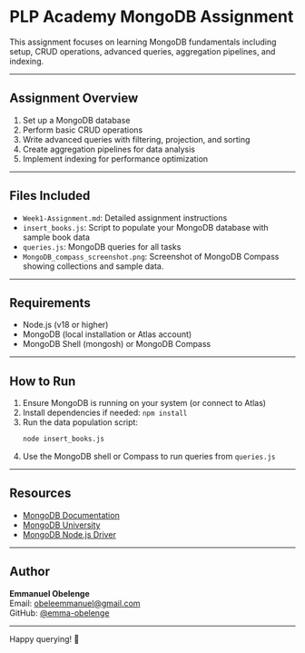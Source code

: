 # PLP Academy MongoDB Assignment

This assignment focuses on learning MongoDB fundamentals including setup, CRUD operations, advanced queries, aggregation pipelines, and indexing.

---

## Assignment Overview

1. Set up a MongoDB database
2. Perform basic CRUD operations
3. Write advanced queries with filtering, projection, and sorting
4. Create aggregation pipelines for data analysis
5. Implement indexing for performance optimization

---

## Files Included

- `Week1-Assignment.md`: Detailed assignment instructions
- `insert_books.js`: Script to populate your MongoDB database with sample book data
- `queries.js`: MongoDB queries for all tasks
- `MongoDB_compass_screenshot.png`: Screenshot of MongoDB Compass showing collections and sample data.

---

## Requirements

- Node.js (v18 or higher)
- MongoDB (local installation or Atlas account)
- MongoDB Shell (mongosh) or MongoDB Compass

---

## How to Run

1. Ensure MongoDB is running on your system (or connect to Atlas)
2. Install dependencies if needed: `npm install`
3. Run the data population script:
   ```bash
   node insert_books.js
   ```
4. Use the MongoDB shell or Compass to run queries from `queries.js`

---

## Resources

- [MongoDB Documentation](https://docs.mongodb.com/)
- [MongoDB University](https://university.mongodb.com/)
- [MongoDB Node.js Driver](https://mongodb.github.io/node-mongodb-native/)

---

## Author

**Emmanuel Obelenge**  
Email: obeleemmanuel@gmail.com  
GitHub: [@emma-obelenge](https://github.com/emma-obelenge)

---

Happy querying! 🚀

